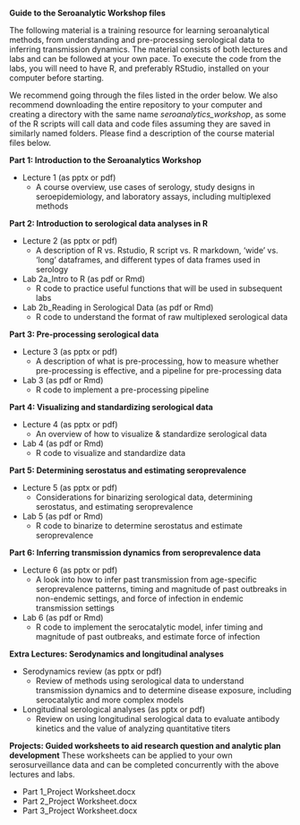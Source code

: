 **Guide to the Seroanalytic Workshop files**

The following material is a training resource for learning seroanalytical methods, from understanding and pre-processing serological data to inferring transmission dynamics. The material consists of both lectures and labs and can be followed at your own pace. To execute the code from the labs, you will need to have R, and preferably RStudio, installed on your computer before starting.

We recommend going through the files listed in the order below. We also recommend downloading the entire repository to your computer and creating a directory with the same name *seroanalytics_workshop*, as some of the R scripts will call data and code files assuming they are saved in similarly named folders. Please find a description of the course material files below.

**Part 1: Introduction to the Seroanalytics Workshop**
- Lecture 1 (as pptx or pdf)
  - A course overview, use cases of serology, study designs in seroepidemiology, and laboratory assays, including multiplexed methods

**Part 2: Introduction to serological data analyses in R**
- Lecture 2 (as pptx or pdf)
  - A description of R vs. Rstudio, R script vs. R markdown, ‘wide’ vs. ‘long’ dataframes, and different types of data frames used in serology
- Lab 2a_Intro to R (as pdf or Rmd)
  - R code to practice useful functions that will be used in subsequent labs
- Lab 2b_Reading in Serological Data (as pdf or Rmd)
  - R code to understand the format of raw multiplexed serological data

**Part 3: Pre-processing serological data**
- Lecture 3 (as pptx or pdf)
  - A description of what is pre-processing, how to measure whether pre-processing is effective, and a pipeline for pre-processing data
- Lab 3 (as pdf or Rmd)
  - R code to implement a pre-processing pipeline 

**Part 4: Visualizing and standardizing serological data**
- Lecture 4 (as pptx or pdf)
  - An overview of how to visualize & standardize serological data
- Lab 4  (as pdf or Rmd)
  - R code to visualize and standardize data

**Part 5: Determining serostatus and estimating seroprevalence**
- Lecture 5 (as pptx or pdf)
  - Considerations for binarizing serological data, determining serostatus, and estimating seroprevalence
- Lab 5 (as pdf or Rmd)
  - R code to binarize to determine serostatus and estimate seroprevalence   

**Part 6: Inferring transmission dynamics from seroprevalence data**
- Lecture 6 (as pptx or pdf)
  - A look into how to infer past transmission from age-specific seroprevalence patterns, timing and magnitude of past outbreaks in non-endemic settings, and force of infection in endemic transmission settings
- Lab 6 (as pdf or Rmd)
  - R code to implement the serocatalytic model, infer timing and magnitude of past outbreaks, and estimate force of infection

**Extra Lectures: Serodynamics and longitudinal analyses**
- Serodynamics review (as pptx or pdf)
  - Review of methods using serological data to understand transmission dynamics and to determine disease exposure, including serocatalytic and more complex models
- Longitudinal serological analyses (as pptx or pdf)
  - Review on using longitudinal serological data to evaluate antibody kinetics and the value of analyzing quantitative titers

**Projects: Guided worksheets to aid research question and analytic plan development**
These worksheets can be applied to your own serosurveillance data and can be completed concurrently with the above lectures and labs.
- Part 1_Project Worksheet.docx
- Part 2_Project Worksheet.docx
- Part 3_Project Worksheet.docx

